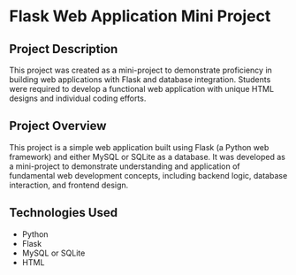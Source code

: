 # Flask Web Application Mini Project

## Project Description

This project was created as a mini-project to demonstrate proficiency in building web applications with Flask and database integration. Students were required to develop a functional web application with unique HTML designs and individual coding efforts.

## Project Overview

This project is a simple web application built using Flask (a Python web framework) and either MySQL or SQLite as a database. It was developed as a mini-project to demonstrate understanding and application of fundamental web development concepts, including backend logic, database interaction, and frontend design.

## Technologies Used

* Python
* Flask
* MySQL or SQLite
* HTML

